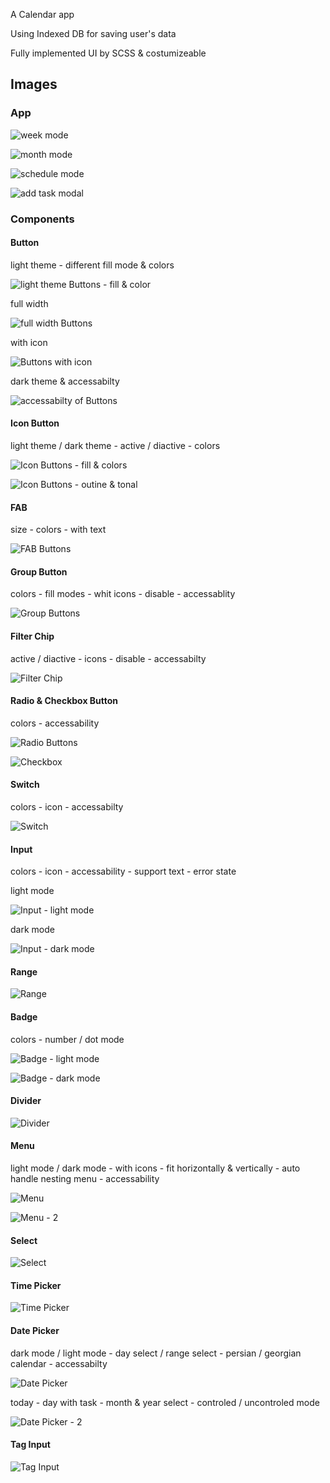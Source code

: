 A Calendar app

Using Indexed DB for saving user's data

Fully implemented UI by SCSS & costumizeable

## Images

### App

![week mode](https://ik.imagekit.io/zdldazk95/taski/Group%2049_QBWs69uJa.png?updatedAt=1709930022339)

![month mode](https://ik.imagekit.io/zdldazk95/taski/Group%2052_2aYYlriCr.png?updatedAt=1709930020800)

![schedule mode](https://ik.imagekit.io/zdldazk95/taski/Group%2051_lBciG3Gqm.png?updatedAt=1709930017495)

![add task modal](https://ik.imagekit.io/zdldazk95/taski/Group%2050_SzoGpROcy.png?updatedAt=1709930023132)

### Components

#### Button

light theme - different fill mode & colors

![light theme Buttons - fill & color](https://ik.imagekit.io/zdldazk95/taski/Group%2011__O0IaiyBO.png?updatedAt=1709930042381)

full width

![full width Buttons](https://ik.imagekit.io/zdldazk95/taski/chrome_QPHmTzRO7b_VhF0yG6R-.png?updatedAt=1709930041943)

with icon

![Buttons with icon](https://ik.imagekit.io/zdldazk95/taski/Group%2013_sGHtKatIa.png?updatedAt=1709930039406)

dark theme & accessabilty

![accessabilty of Buttons](https://ik.imagekit.io/zdldazk95/taski/Group%2012_aVmzNYfOu.png?updatedAt=1709930038283)

#### Icon Button

light theme / dark theme - active / diactive - colors

![Icon Buttons - fill & colors](https://ik.imagekit.io/zdldazk95/taski/Group%2019_aa20sW6CW.png?updatedAt=1709930037394)

![Icon Buttons - outine & tonal](https://ik.imagekit.io/zdldazk95/taski/Group%2018_Ltkz8Kp4M.png?updatedAt=1709930036377)

#### FAB

size - colors - with text

![FAB Buttons](https://ik.imagekit.io/zdldazk95/taski/Group%2020_c09brfynQ.png?updatedAt=1709930037661)

#### Group Button

colors - fill modes - whit icons - disable - accessablity

![Group Buttons](https://ik.imagekit.io/zdldazk95/taski/Group%2021_MftABGYe2.png?updatedAt=1709930037117)

#### Filter Chip

active / diactive - icons - disable - accessabilty

![Filter Chip](https://ik.imagekit.io/zdldazk95/taski/Group%2022_63ajo-Sy0.png?updatedAt=1709930035550)

#### Radio & Checkbox Button

colors - accessability

![Radio Buttons](https://ik.imagekit.io/zdldazk95/taski/Group%2024_zcdvmO1_n.png?updatedAt=1709930032672)

![Checkbox](https://ik.imagekit.io/zdldazk95/taski/Group%2023_9XapF0IU_.png?updatedAt=1709930033594)

#### Switch

colors - icon - accessabilty

![Switch](https://ik.imagekit.io/zdldazk95/taski/Group%2025_I1lLACoF8.png?updatedAt=1709930028702)

#### Input

colors - icon - accessability - support text - error state

light mode

![Input - light mode](https://ik.imagekit.io/zdldazk95/taski/chrome_qV1YhFqRq1-1_leE4j94se.png?updatedAt=1709930017405)

dark mode

![Input - dark mode](https://ik.imagekit.io/zdldazk95/taski/chrome_qV1YhFqRq1_icjk4u1ne.png?updatedAt=1709930024612)

#### Range

![Range](https://ik.imagekit.io/zdldazk95/taski/Group%2027_H02koZWQa.png?updatedAt=1709930025829)

#### Badge

colors - number / dot mode

![Badge - light mode](https://ik.imagekit.io/zdldazk95/taski/chrome_X8cgbmNruv%201_PjNSk3Y_z.png?updatedAt=1709930033584)

![Badge - dark mode](https://ik.imagekit.io/zdldazk95/taski/chrome_X8cgbmNruv%202_0MFfFL77e.png?updatedAt=1709930033587)

#### Divider

![Divider](https://ik.imagekit.io/zdldazk95/taski/Group%2026_HPish0ikL.png?updatedAt=1709930027049)

#### Menu

light mode / dark mode - with icons - fit horizontally & vertically - auto handle nesting menu - accessability

![Menu](https://ik.imagekit.io/zdldazk95/taski/Group%2029_khrhFY2wH.png?updatedAt=1709930027070)

![Menu - 2](https://ik.imagekit.io/zdldazk95/taski/Group%2028_FBfo9--E9.png?updatedAt=1709930025630)

#### Select

![Select](https://ik.imagekit.io/zdldazk95/taski/Group%2030_tBtk7IUWF.png?updatedAt=1709930026942)

#### Time Picker

![Time Picker](https://ik.imagekit.io/zdldazk95/taski/Group%2034_U66OhutYD.png?updatedAt=1709930022612)

#### Date Picker

dark mode / light mode - day select / range select - persian / georgian calendar - accessabilty

![Date Picker](https://ik.imagekit.io/zdldazk95/taski/Group%2045_c_aHSXSvT.png?updatedAt=1709930021120)

today - day with task - month & year select - controled / uncontroled mode

![Date Picker - 2](https://ik.imagekit.io/zdldazk95/taski/Group%2046_w5LJdTidU.png?updatedAt=1709930021340)

#### Tag Input

![Tag Input](https://ik.imagekit.io/zdldazk95/taski/Group%2031_AOS0Cs0Jx.png?updatedAt=1709930023047)
